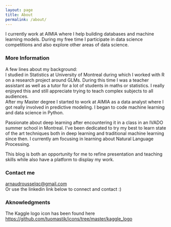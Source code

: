 ```yaml
---
layout: page
title: About
permalink: /about/
---
```


I currently work at AIMIA where I help building databases and machine learning models. During my free time I participate in data science competitions and also explore other areas of data science.

### More Information

A few lines about my background:  
I studied in Statistics at University of Montreal during which I worked with R on a research project around GLMs. During this time I was a teacher assistant as well as a tutor for a lot of students in maths or statistics. I really enjoyed this and still appreciate trying to teach complex subjects to all audiences.  
After my Master degree I started to work at AIMIA as a data analyst where I got really involved in predictive modeling. I began to code machine learning and data science in Python.

Passionate about deep learning after encountering it in a class in an IVADO summer school in Montreal. I've been dedicated to try my best to learn state of the art techniques both in deep learning and traditional machine learning since then.
I currently am focusing in learning about Natural Language Processing.

This blog is both an opportunity for me to refine presentation and teaching skills while also have a platform to display my work.

### Contact me

[arnaudrousselqc@gmail.com](mailto:arnaudrousselqc@gmail.com)  
Or use the linkedin link below to connect and contact :)

### Aknowledgments
The Kaggle logo icon has been found here https://github.com/tuomastik/icons/tree/master/kaggle_logo